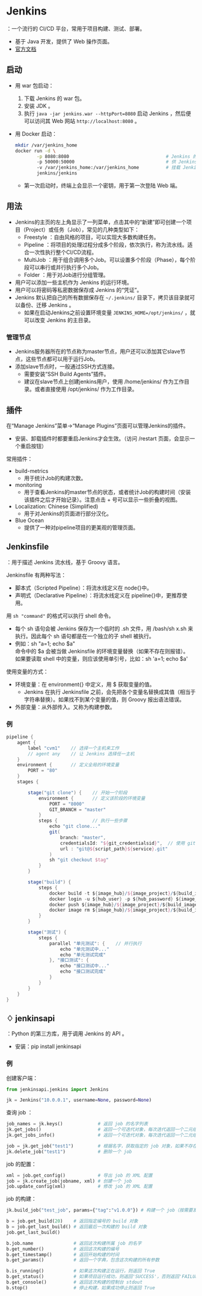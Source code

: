 # Jenkins

：一个流行的 CI/CD 平台，常用于项目构建、测试、部署。
- 基于 Java 开发，提供了 Web 操作页面。
- [官方文档](https://jenkins.io/zh/doc/)

## 启动

- 用 war 包启动：
  1. 下载 Jenkins 的 war 包。
  2. 安装 JDK 。
  3. 执行 `java -jar jenkins.war --httpPort=8080` 启动 Jenkins ，然后便可以访问其 Web 网站 `http://localhost:8080` 。

- 用 Docker 启动：
  ```sh
  mkdir /var/jenkins_home
  docker run -d \
          -p 8080:8080                                    # Jenkins 的 Web 端的访问端口
          -p 50000:50000                                  # 供 Jenkins 代理访问的端口
          -v /var/jenkins_home:/var/jenkins_home          # 挂载 Jenkins 的数据目录，从而可以随时重启 Jenkins 容器
          jenkins/jenkins
  ```
  - 第一次启动时，终端上会显示一个密钥，用于第一次登陆 Web 端。

## 用法

- Jenkins的主页的左上角显示了一列菜单，点击其中的“新建”即可创建一个项目（Project）或任务（Job），常见的几种类型如下：
  - Freestyle ：自由风格的项目，可以实现大多数构建任务。
  - Pipeline ：将项目的处理过程分成多个阶段，依次执行，称为流水线。适合一次性执行整个CI/CD流程。
  - MultiJob ：用于组合调用多个Job。可以设置多个阶段（Phase），每个阶段可以串行或并行执行多个Job。
  - Folder ：用于对Job进行分组管理。
- 用户可以添加一些主机作为 Jenkins 的运行环境。
- 用户可以将密码等私密数据保存成 Jenkins 的“凭证”。
- Jenkins 默认把自己的所有数据保存在 `~/.jenkins/` 目录下，拷贝该目录就可以备份、迁移 Jenkins 。
  - 如果在启动Jenkins之前设置环境变量 `JENKINS_HOME=/opt/jenkins/` ，就可以改变 Jenkins 的主目录。

### 管理节点

- Jenkins服务器所在的节点称为master节点，用户还可以添加其它slave节点，这些节点都可以用于运行Job。
- 添加slave节点时，一般通过SSH方式连接。
  - 需要安装“SSH Build Agents”插件。
  - 建议在slave节点上创建jenkins用户，使用 /home/jenkins/ 作为工作目录。或者直接使用 /opt/jenkins/ 作为工作目录。

## 插件

在“Manage Jenkins”菜单->“Manage Plugins”页面可以管理Jenkins的插件。
- 安装、卸载插件时都要重启Jenkins才会生效。（访问 /restart 页面，会显示一个重启按钮）

常用插件：

- build-metrics
  - 用于统计Job的构建次数。
- monitoring
  - 用于查看Jenkins的master节点的状态，或者统计Job的构建时间（安装该插件之后才开始记录）。注意点击 + 号可以显示一些折叠的视图。
- Localization: Chinese (Simplified)
  - 用于对Jenkins的页面进行部分汉化。
- Blue Ocean
  - 提供了一种对pipeline项目的更美观的管理页面。

## Jenkinsfile

：用于描述 Jenkins 流水线，基于 Groovy 语言。

Jenkinsfile 有两种写法：
- 脚本式（Scripted Pipeline）：将流水线定义在 node{}中。
- 声明式（Declarative Pipeline）：将流水线定义在 pipeline{}中，更推荐使用。

用 `sh "command"` 的格式可以执行 shell 命令。
- 每个 sh 语句会被 Jenkins 保存为一个临时的 .sh 文件，用 /bash/sh x.sh 来执行。因此每个 sh 语句都是在一个独立的子 shell 被执行。
- 例如：sh "a=1; echo $a"
  <br>命令中的 $a 会被当做 Jenkinsfile 的环境变量替换（如果不存在则报错）。
  <br>如果要读取 shell 中的变量，则应该使用单引号，比如：sh 'a=1; echo $a'

使用变量的方式：
- 环境变量：在 environment{} 中定义，用 $ 获取变量的值。
  - Jenkins 在执行 Jenkinsfile 之前，会先把各个变量名替换成其值（相当于字符串替换）。如果找不到某个变量的值，则 Groovy 报出语法错误。
- 外部变量：从外部传入。又称为构建参数。

### 例

```groovy
pipeline {
    agent {
        label "cvm1"    // 选择一个主机来工作
        // agent any    // 让 Jenkins 选择任一主机
    }
    environment {       // 定义全局的环境变量
        PORT = "80"
    }
    stages {

        stage("git clone") {    // 开始一个阶段
            environment {       // 定义该阶段的环境变量
                PORT = "8000"
                GIT_BRANCH = "master"
            }
            steps {             // 执行一些步骤
                echo "git clone..."
                git(
                    branch: "master",
                    credentialsId: "${git_credentialsid}",  // 使用 git 凭证
                    url : "git@${script_path}${service}.git"
                )
                sh "git checkout $tag"
            }
        }

        stage("build") {
            steps {
                docker build -t ${image_hub}/${image_project}/${build_image_name}:${build_image_tag} .
                docker login -u ${hub_user} -p ${hub_password} ${image_hub}
                docker push ${image_hub}/${image_project}/${build_image_name}:${build_image_tag}
                docker image rm ${image_hub}/${image_project}/${build_image_name}:${build_image_tag}
            }
        }

        stage("测试") {
            steps {
                parallel "单元测试": {    // 并行执行
                    echo "单元测试中..."
                    echo "单元测试完成"
                }, "接口测试": {
                    echo "接口测试中..."
                    echo "接口测试完成"
                }
            }
        }
    }
}
```

## ♢ jenkinsapi

：Python 的第三方库，用于调用 Jenkins 的 API 。
- 安装：pip install jenkinsapi

### 例

创建客户端：
```python
from jenkinsapi.jenkins import Jenkins

jk = Jenkins("10.0.0.1", username=None, password=None)
```

查询 job ：
```python
job_names = jk.keys()             # 返回 job 的名字列表
jk.get_jobs()                     # 返回一个可迭代对象，每次迭代返回一个二元组（job 名字，job 对象）
jk.get_jobs_info()                # 返回一个可迭代对象，每次迭代返回一个二元组（job 的 URL ，job 名字）

job = jk.get_job("test1")         # 根据名字，获取指定的 job 对象，如果不存在则抛出异常
jk.delete_job("test1")            # 删除一个 job
```

job 的配置：
```python
xml = job.get_config()            # 导出 job 的 XML 配置
job = jk.create_job(jobname, xml) # 创建一个 job
job.update_config(xml)            # 修改 job 的 XML 配置
```

job 的构建：
```python
jk.build_job("test_job", params={"tag":"v1.0.0"}) # 构建一个 job（按需要发送参数）

b = job.get_build(20)    # 返回指定编号的 build 对象
b = job.get_last_build() # 返回最后一次构建的 build 对象
job.get_last_build()

b.job.name               # 返回这次构建所属 job 的名字
b.get_number()           # 返回这次构建的编号
b.get_timestamp()        # 返回开始构建的时间
b.get_params()           # 返回一个字典，包含这次构建的所有参数

b.is_running()           # 如果这次构建正在运行，则返回 True
b.get_status()           # 如果项目运行成功，则返回'SUCCESS'，否则返回'FAILURE'
b.get_console()          # 返回这次构建的控制台 stdout
b.stop()                 # 停止构建，如果成功停止则返回 True
```
